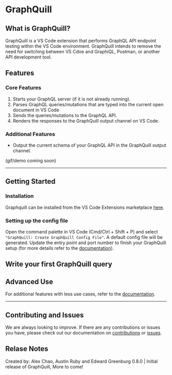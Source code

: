 # GraphQuill

## What is GraphQuill?
  GraphQuill is a VS Code extension that performs GraphQL API endpoint testing within the VS Code environment. GraphQuill intends to remove the need for switching between VS Cdoe and GraphiQL, Postman, or another API development tool.

## Features
### **Core Features**
  1. Starts your GraphQL server (if it is not already running).
  2. Parses GraphQL queries/mutations that are typed into the current open document in VS Code
  3. Sends the queries/mutations to the GraphQL API.
  4. Renders the responses to the GraphQuill output channel on VS Code.
### **Additional Features**
  * Output the current schema of your GraphQL API in the GraphQuill output channel.

  (gif/demo coming soon)

___

## Getting Started

### **Installation**
Graphquill can be installed from the VS Code Extensions marketplace [here](https://marketplace.visualstudio.com/items?itemName=sproutdeveloping.graphquill).

### **Setting up the config file**
Open the command palette in VS Code (Cmd/Ctrl + Shift + P) and select `"GraphQuill: Create GraphQuill Config File"`. A default config file will be generated. Update the entry point and port number to finish your GraphQuill setup (for more details refer to the [documentation](./publicDocs/DOCUMENTATION.md)).

## Write your first GraphQuill query

## Advanced Use
For additional features with less use cases, refer to the [documentation](./publicDocs/DOCUMENTATION.md).

___

## Contributing and Issues
We are always looking to improve. If there are any contributions or issues you have, please check out our documentation on [contributions](./publicDocs/CONTRIBUTIONS.md) or [issues](./publicDocs/ISSUES.md).

## Relase Notes
Created by: Alex Chao, Austin Ruby and Edward Greenburg
0.8.0 | Initial release of GraphQuill, More to come! 
